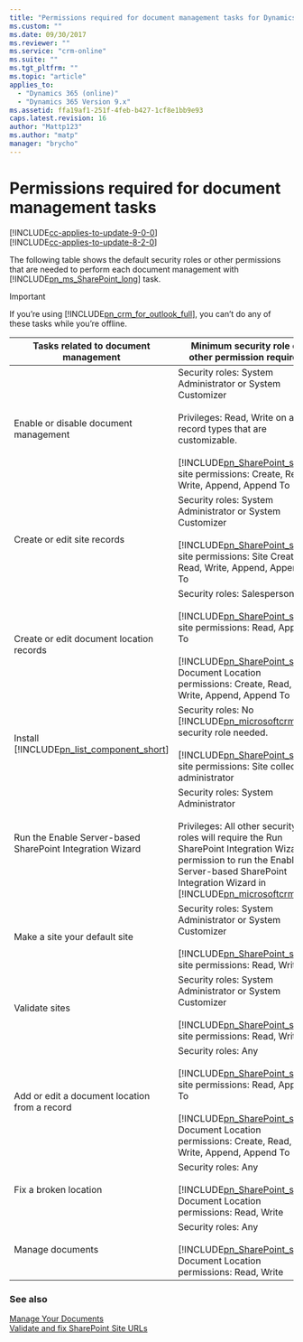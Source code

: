 ```yaml
---
title: "Permissions required for document management tasks for Dynamics 365 Customer Engagement | MicrosoftDocs"
ms.custom: ""
ms.date: 09/30/2017
ms.reviewer: ""
ms.service: "crm-online"
ms.suite: ""
ms.tgt_pltfrm: ""
ms.topic: "article"
applies_to: 
  - "Dynamics 365 (online)"
  - "Dynamics 365 Version 9.x"
ms.assetid: ffa19af1-251f-4feb-b427-1cf8e1bb9e93
caps.latest.revision: 16
author: "Mattp123"
ms.author: "matp"
manager: "brycho"
---
```

# Permissions required for document management tasks

[!INCLUDE[cc-applies-to-update-9-0-0](../includes/cc_applies_to_update_9_0_0.md)]<br/>[!INCLUDE[cc-applies-to-update-8-2-0](../includes/cc_applies_to_update_8_2_0.md)]

The following table shows the default security roles or other permissions that are needed to perform each document management with [!INCLUDE[pn_ms_SharePoint_long](../includes/pn-ms-sharepoint-long.md)] task.  
  
> [!IMPORTANT]
>  If you’re using [!INCLUDE[pn_crm_for_outlook_full](../includes/pn-crm-for-outlook-full.md)], you can’t do any of these tasks while you’re offline.  
  
|                        Tasks related to document management                         |                                                                                                                          Minimum security role or other permission required                                                                                                                          |
|-------------------------------------------------------------------------------------|------------------------------------------------------------------------------------------------------------------------------------------------------------------------------------------------------------------------------------------------------------------------------------------------------|
|                        Enable or disable document management                        |         Security roles:  System Administrator or System Customizer<br /><br /> Privileges:  Read, Write on all record types that are customizable.<br /><br /> [!INCLUDE[pn_SharePoint_short](../includes/pn-sharepoint-short.md)] site permissions: Create, Read, Write, Append, Append To          |
|                             Create or edit site records                             |                                               Security roles:  System Administrator or System Customizer<br /><br /> [!INCLUDE[pn_SharePoint_short](../includes/pn-sharepoint-short.md)] site permissions: Site Create, Read, Write, Append, Append To                                               |
|                      Create or edit document location records                       | Security roles:  Salesperson<br /><br /> [!INCLUDE[pn_SharePoint_short](../includes/pn-sharepoint-short.md)] site permissions: Read, Append To<br /><br /> [!INCLUDE[pn_SharePoint_short](../includes/pn-sharepoint-short.md)] Document Location permissions: Create, Read, Write, Append, Append To |
| Install [!INCLUDE[pn_list_component_short](../includes/pn-list-component-short.md)] |                                 Security roles: No [!INCLUDE[pn_microsoftcrm](../includes/pn-microsoftcrm.md)] security role needed.<br /><br /> [!INCLUDE[pn_SharePoint_short](../includes/pn-sharepoint-short.md)] site permissions: Site collection administrator                                 |
|              Run the Enable Server-based SharePoint Integration Wizard              |          Security roles:  System Administrator<br /><br /> Privileges: All other security roles will require the Run SharePoint Integration Wizard permission to run the Enable Server-based SharePoint Integration Wizard in [!INCLUDE[pn_microsoftcrm](../includes/pn-microsoftcrm.md)].           |
|                            Make a site your default site                            |                                                               Security roles: System Administrator or System Customizer<br /><br /> [!INCLUDE[pn_SharePoint_short](../includes/pn-sharepoint-short.md)] site permissions: Read, Write                                                                |
|                                   Validate sites                                    |                                                               Security roles:  System Administrator or System Customizer<br /><br /> [!INCLUDE[pn_SharePoint_short](../includes/pn-sharepoint-short.md)] site permissions: Read, Write                                                               |
|                    Add or edit a document location from a record                    |     Security roles: Any<br /><br /> [!INCLUDE[pn_SharePoint_short](../includes/pn-sharepoint-short.md)] site permissions: Read, Append To<br /><br /> [!INCLUDE[pn_SharePoint_short](../includes/pn-sharepoint-short.md)] Document Location permissions: Create, Read, Write, Append, Append To      |
|                                Fix a broken location                                |                                                                           Security roles:  Any<br /><br /> [!INCLUDE[pn_SharePoint_short](../includes/pn-sharepoint-short.md)] Document Location permissions: Read, Write                                                                            |
|                                  Manage documents                                   |                                                                           Security roles:  Any<br /><br /> [!INCLUDE[pn_SharePoint_short](../includes/pn-sharepoint-short.md)] Document Location permissions: Read, Write                                                                            |
  
### See also  
 [Manage Your Documents](../admin/manage-documents-using-sharepoint.md)   
 [Validate and fix SharePoint Site URLs](../admin/validate-fix-sharepoint-site-urls.md)
